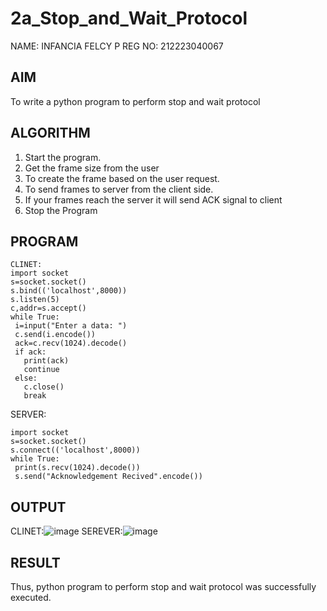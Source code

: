 # 2a_Stop_and_Wait_Protocol
NAME: INFANCIA FELCY P
REG NO: 212223040067


## AIM 
To write a python program to perform stop and wait protocol
## ALGORITHM
1. Start the program.
2. Get the frame size from the user
3. To create the frame based on the user request.
4. To send frames to server from the client side.
5. If your frames reach the server it will send ACK signal to client
6. Stop the Program
## PROGRAM
```
CLINET:
import socket
s=socket.socket()
s.bind(('localhost',8000))
s.listen(5)
c,addr=s.accept()
while True:
 i=input("Enter a data: ")
 c.send(i.encode())
 ack=c.recv(1024).decode()
 if ack:
   print(ack)
   continue
 else:
   c.close()
   break
```
SERVER:
```
import socket
s=socket.socket()
s.connect(('localhost',8000))
while True:
 print(s.recv(1024).decode())
 s.send("Acknowledgement Recived".encode())
```
## OUTPUT
CLINET:![image](https://github.com/user-attachments/assets/4c5a2254-321a-49eb-ab0c-a2020277368c)
SEREVER:![image](https://github.com/user-attachments/assets/e27e35b1-2635-4b11-92b2-3cc42c0dc321)



## RESULT
Thus, python program to perform stop and wait protocol was successfully executed.

